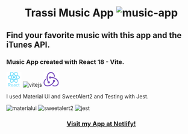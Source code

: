 <h1 align="center">Trassi Music App <img src="https://upload.wikimedia.org/wikipedia/commons/thumb/8/80/Circle-icons-music.svg/1024px-Circle-icons-music.svg.png" alt="music-app" width="40" height="40" /></h1>
<h2>Find your favorite music with this app and the iTunes API.</h2>
<h3>Music App created with React 18 - Vite.</h3> 
<p>
<img src="https://raw.githubusercontent.com/devicons/devicon/master/icons/react/react-original-wordmark.svg" alt="react" width="40" height="40" /> 
<img src="https://vectorwiki.com/images/bjlcA__vitejs.svg" alt="vitejs" width="40" height="40" />
<img src="https://raw.githubusercontent.com/devicons/devicon/master/icons/redux/redux-original.svg" alt="redux" width="40" height="40" />
</p>

I used Material UI and SweetAlert2 and Testing with Jest.
<p>
<img src="https://v4.material-ui.com/static/logo.png" alt="materialui" width="40" height="40" />
<img src="https://raw.githubusercontent.com/sweetalert2/sweetalert2/HEAD/assets/swal2-logo.png" alt="sweetalert2" height="40" />
<img src="https://www.vectorlogo.zone/logos/jestjsio/jestjsio-icon.svg" alt="jest" width="40" height="40" /> 

<a href="https://trassi-music-app.netlify.app"><h3 align="center">Visit my App at Netlify!</h3></a>
